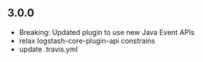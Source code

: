 ## 3.0.0
  - Breaking: Updated plugin to use new Java Event APIs
  - relax logstash-core-plugin-api constrains
  - update .travis.yml

